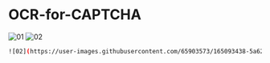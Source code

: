 # OCR-for-CAPTCHA

![01](https://user-images.githubusercontent.com/65903573/165093428-5b6784ec-8e53-461a-9e64-2a4696170076.png)
![02](https://user-images.githubusercontent.com/65903573/165093438-5a626ba4-6a09-4e81-b1b0-b9b50d9a60b8.png)
```sh
![02](https://user-images.githubusercontent.com/65903573/165093438-5a626ba4-6a09-4e81-b1b0-b9b50d9a60b8.png)
```
